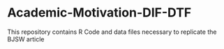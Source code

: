 # Academic-Motivation-DIF-DTF
This repository contains R Code and data files necessary to replicate the BJSW article
